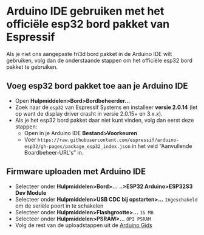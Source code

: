 # Arduino IDE gebruiken met het officiële esp32 bord pakket van Espressif
Als je niet ons aangepaste fri3d bord pakket in de Arduino IDE wilt gebruiken, volg dan de onderstaande stappen om het officiële esp32 bord pakket te gebruiken.

## Voeg esp32 bord pakket toe aan je Arduino IDE

* Open **Hulpmiddelen>Bord>Bordbeheerder...**
* Zoek naar de `esp32` van Espressif Systems en installeer **versie 2.0.14** (let op want de display driver crasht in versie 2.0.15+ en 3.x.x).
* Als je het esp32 bord pakket daar niet kunt vinden, volg dan eerst deze stappen:
    * Open in je Arduino IDE **Bestand>Voorkeuren**
    * Voer `https://raw.githubusercontent.com/espressif/arduino-esp32/gh-pages/package_esp32_index.json` in het veld “Aanvullende Boardbeheer-URL's” in.


## Firmware uploaden met Arduino IDE
* Selecteer onder **Hulpmiddelen>Bord>...** **..>ESP32 Arduino>ESP32S3 Dev Module**
* Selecteer onder **Hulpmiddelen>USB CDC bij opstarten>...** `Ingeschakeld` om de seriële poort in te schakelen
* Selecteer onder **Hulpmiddelen>Flashgrootte>...** `16 MB`
* Selecteer onder **Hulpmiddelen>PSRAM>...** `OPI PSRAM`
* Volg de rest van de uploadstappen uit de [Arduino Gids](./index.en.md#uploading-a-sketch-using-arduino-ide)
